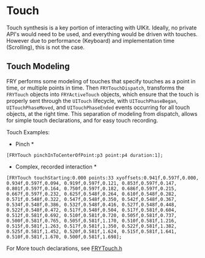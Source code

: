 # Touch
Touch synthesis is a key portion of interacting with UIKit. Ideally, no private API's would need to be used, and everything would be driven with touches. However due to performance (Keyboard) and implementation time (Scrolling), this is not the case.

## Touch Modeling
FRY performs some modeling of touches that specify touches as a point in time, or multiple points in time. Then `FRYTouchDispatch`, transforms the `FRYTouch` objects into `FRYActiveTouch` objects, which ensure that the touch is properly sent through the `UITouch` lifecycle, with `UITouchPhaseBegan`, `UITouchPhaseMoved`, and `UITouchPhaseEnded` events occurring for all touch objects, at the right time. This separation of modeling from dispatch, allows for simple touch declarations, and for easy touch recording.

Touch Examples:

* Pinch *
```obj-c
[FRYTouch pinchInToCenterOfPoint:p3 point:p4 duration:1];
```

* Complex, recorded interaction *
```obj-c
[FRYTouch touchStarting:0.000 points:33 xyoffsets:0.941f,0.597f,0.000, 0.934f,0.597f,0.094, 0.919f,0.597f,0.121, 0.853f,0.597f,0.147, 0.801f,0.597f,0.164, 0.750f,0.597f,0.182, 0.686f,0.597f,0.215, 0.667f,0.597f,0.232, 0.625f,0.548f,0.264, 0.610f,0.548f,0.282, 0.571f,0.548f,0.322, 0.547f,0.548f,0.350, 0.542f,0.548f,0.367, 0.534f,0.548f,0.386, 0.532f,0.548f,0.416, 0.527f,0.548f,0.448, 0.522f,0.548f,0.472, 0.517f,0.548f,0.504, 0.517f,0.581f,0.604, 0.512f,0.581f,0.692, 0.510f,0.581f,0.720, 0.505f,0.581f,0.737, 0.500f,0.581f,0.765, 0.505f,0.581f,1.170, 0.510f,0.581f,1.216, 0.515f,0.581f,1.263, 0.517f,0.581f,1.350, 0.522f,0.581f,1.382, 0.525f,0.581f,1.452, 0.520f,0.581f,1.624, 0.515f,0.581f,1.641, 0.510f,0.581f,1.670, 0.500f,0.581f,1.698];
```

For More touch declarations, see [FRYTouch.h](FRYTouch.h)

